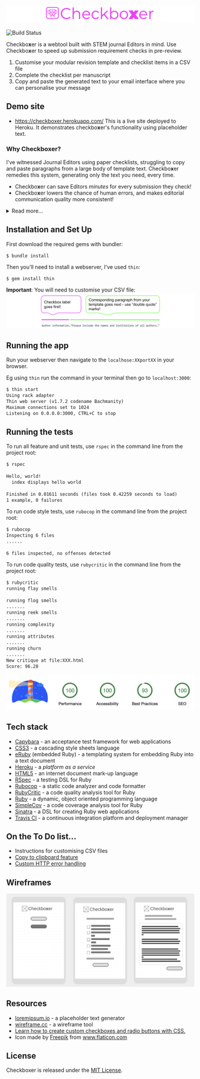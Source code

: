 ![Checkboxer](./public/images/header.png)

![Build Status](https://travis-ci.org/ruthmoog/checkboxer.svg?branch=master)

Checkbo**x**er is a webtool built with STEM journal Editors in mind.  Use Checkbo**x**er to speed up submission requirement checks in pre-review.
1. Customise your modular revision template and checklist items in a CSV file
2. Complete the checklist per manuscript
3. Copy and paste the generated text to your email interface where you can personalise your message

## Demo site
- https://checkboxer.herokuapp.com/
This is a live site deployed to Heroku.  It demonstrates checkbo**x**er's functionality using placeholder text.

### Why Checkbo**x**er?

I've witnessed Journal Editors using paper checklists, struggling to copy and paste paragraphs from a large body of template text.  Checkbo**x**er remedies this system, generating only the text you need, every time.

- Checkbo**x**er can save Editors _minutes_ for every submission they check!
- Checkbo**x**er lowers the chance of human errors, and makes editorial communication quality more consistent!

<details>
  <summary>
    Read more...
  </summary>

    Submissions received in academic journals are checked for completeness before being sent to busy reviewers.  The Journal Editor will perform the same check on every manuscript they receive, lifting standard text for each missing or incomplete item on their checklist, that gets sent to the author asking for their submission to be updated.

    With checkboxer, Editors set up their checks and text only once.  Each time they complete their checklist, the text to be sent to the Author will be automatically generated.
</details>

## Installation and Set Up

First download the required gems with bundler:
```console
$ bundle install
```

Then you'll need to install a webserver, I've used `thin`:
```console
$ gem install thin
```

**Important**: You will need to customise your CSV file:
![CSV guidelines](./public/images/csv_guidance.png)

## Running the app

Run your webserver then navigate to the `localhose:XXportXX` in your browser.

Eg using `thin` run the command in your terminal then go to `localhost:3000`:
```console
$ thin start
Using rack adapter
Thin web server (v1.7.2 codename Bachmanity)
Maximum connections set to 1024
Listening on 0.0.0.0:3000, CTRL+C to stop
```

## Running the tests

To run all feature and unit tests, use `rspec` in the command line from the project root:
```console
$ rspec

Hello, world!
  index displays hello world

Finished in 0.01611 seconds (files took 0.42259 seconds to load)
1 example, 0 failures
```

To run code style tests, use `rubocop` in the command line from the project root:
```console
$ rubocop
Inspecting 6 files
......

6 files inspected, no offenses detected
```

To run code quality tests, use `rubycritic` in the command line from the project root:
```console
$ rubycritic
running flay smells

running flog smells
.......
running reek smells
.......
running complexity
.......
running attributes
.......
running churn
.......
New critique at file:XXX.html
Score: 96.28
```

![lighthouse audit](./public/images/lighthouse.png)

## Tech stack

- [Capybara](https://github.com/teamcapybara/capybara) - an acceptance test framework for web applications
- [CSS3](https://developer.mozilla.org/en-US/docs/Archive/CSS3) - a cascading style sheets language
- [eRuby](https://ruby-doc.org/stdlib-2.6.3/libdoc/erb/rdoc/ERB.html) (embedded Ruby) - a templating system for embedding Ruby into a text document
- [Heroku](https://www.heroku.com/) - a _platform as a service_
- [HTML5](https://w3.org/html/logo) - an internet document mark-up language
- [RSpec](https://rspec.info/) - a testing DSL for Ruby
- [Rubocop](https://rubocop.readthedocs.io/en/stable/) - a static code analyzer and code formatter
- [RubyCritic](https://github.com/whitesmith/rubycritic) - a code quality analysis tool for Ruby
- [Ruby](https://www.ruby-lang.org/en/) - a dynamic, object oriented programming language
- [SimpleCov](https://github.com/colszowka/simplecov) - a code coverage analysis tool for Ruby
- [Sinatra](http://sinatrarb.com/) - a DSL for creating Ruby web applications
- [Travis CI](https://travis-ci.org/) - a continuous integration platform and deployment manager

## On the To Do list...

- Instructions for customising CSV files
- [Copy to clipboard feature](https://rubygems.org/gems/clipboard/versions/1.3.3)
- [Custom HTTP error handling](http://sinatrarb.com/intro.html#Error%20Handling)

## Wireframes

![mobile first interface design](./public/images/wireframes.png)

## Resources

- [loremipsum.io](https://loremipsum.io/) - a placeholder text generator
- [wireframe.cc](https://wireframe.cc/) - a wireframe tool
- [Learn how to create custom checkboxes and radio buttons with CSS.](https://www.w3schools.com/howto/howto_css_custom_checkbox.asp)
- Icon made by [Freepik](https://www.flaticon.com/authors/freepik) from www.flaticon.com

## License

Checkboxer is released under the [MIT License](./LICENSE.md).
